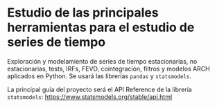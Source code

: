 # Estudio de las principales herramientas para el estudio de series de tiempo
Exploración y modelamiento de series de tiempo estacionarias, no estacionarias, tests, IRFs, FEVD, cointegración, filtros y modelos ARCH aplicados en Python. Se usará las librerías `pandas` y `statsmodels`.

La principal guía del proyecto será el API Reference de la librería `statsmodels`: https://www.statsmodels.org/stable/api.html